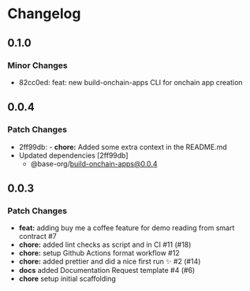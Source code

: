 # Changelog

## 0.1.0

### Minor Changes

- 82cc0ed: feat: new build-onchain-apps CLI for onchain app creation

## 0.0.4

### Patch Changes

- 2ff99db: - **chore:** Added some extra context in the README.md
- Updated dependencies [2ff99db]
  - @base-org/build-onchain-apps@0.0.4

## 0.0.3

### Patch Changes

- **feat:** adding buy me a coffee feature for demo reading from smart contract #7
- **chore:** added lint checks as script and in CI #11 (#18)
- **chore:** setup Github Actions format workflow #12
- **chore:** added prettier and did a nice first run ✨ #2 (#14)
- **docs** added Documentation Request template #4 (#6)
- **chore** setup initial scaffolding
